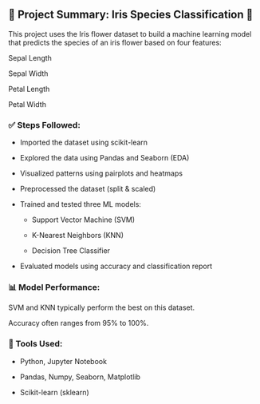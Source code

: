 ## 📌 Project Summary: Iris Species Classification 🌸
This project uses the Iris flower dataset to build a machine learning model that predicts the species of an iris flower based on four features:

Sepal Length

Sepal Width

Petal Length

Petal Width

### ✅ Steps Followed:
- Imported the dataset using scikit-learn

- Explored the data using Pandas and Seaborn (EDA)

- Visualized patterns using pairplots and heatmaps

- Preprocessed the dataset (split & scaled)

- Trained and tested three ML models:

    - Support Vector Machine (SVM)

    - K-Nearest Neighbors (KNN)

    - Decision Tree Classifier

- Evaluated models using accuracy and classification report

### 📊 Model Performance:
SVM and KNN typically perform the best on this dataset.

Accuracy often ranges from 95% to 100%.

### 📁 Tools Used:
- Python, Jupyter Notebook

- Pandas, Numpy, Seaborn, Matplotlib

- Scikit-learn (sklearn)